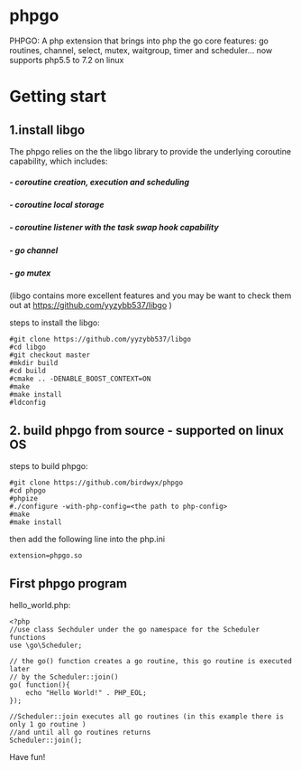 # phpgo
PHPGO: A php extension that brings into php the go core features: go routines, channel, select, mutex, waitgroup, timer and scheduler... now supports php5.5 to 7.2 on linux

# Getting start
## 1.install libgo

The phpgo relies on the the libgo library to provide the underlying coroutine capability, which includes:
##### - coroutine creation, execution and scheduling
##### - coroutine local storage
##### - coroutine listener with the task swap hook capability
##### - go channel
##### - go mutex
(libgo contains more excellent features and you may be want to check them out at https://github.com/yyzybb537/libgo )

steps to install the libgo:
```
#git clone https://github.com/yyzybb537/libgo
#cd libgo
#git checkout master
#mkdir build
#cd build
#cmake .. -DENABLE_BOOST_CONTEXT=ON
#make
#make install
#ldconfig
```

## 2. build phpgo from source - supported on linux OS 

steps to build phpgo:
```
#git clone https://github.com/birdwyx/phpgo
#cd phpgo
#phpize
#./configure -with-php-config=<the path to php-config>
#make
#make install
```

then add the following line into the php.ini
```
extension=phpgo.so
```

## First phpgo program

hello_world.php:
```
<?php
//use class Sechduler under the go namespace for the Scheduler functions 
use \go\Scheduler; 

// the go() function creates a go routine, this go routine is executed later 
// by the Scheduler::join()
go( function(){
    echo "Hello World!" . PHP_EOL;
});

//Scheduler::join executes all go routines (in this example there is only 1 go routine ) 
//and until all go routines returns
Scheduler::join();  

```

Have fun!
